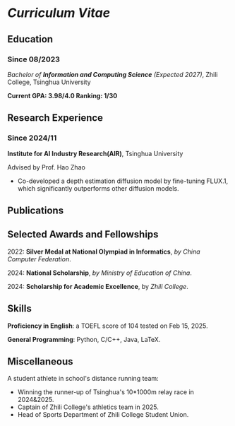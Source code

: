 # _Curriculum Vitae_

## Education

### Since 08/2023

*Bachelor of **Information and Computing Science** (Expected 2027)*, Zhili College, Tsinghua University

**Current GPA: 3.98/4.0 Ranking: 1/30**

## Research Experience

### Since 2024/11

**Institute for AI Industry Research(AIR)**, Tsinghua University

Advised by Prof. Hao Zhao

- Co-developed a depth estimation diffusion model by fine-tuning FLUX.1, which significantly outperforms other diffusion models.

## Publications

## Selected Awards and Fellowships

2022: **Silver Medal at National Olympiad in Informatics**, *by China Computer Federation*.

2024: **National Scholarship**, *by Ministry of Education of China*.

2024: **Scholarship for Academic Excellence**, by *Zhili College*.

## Skills

**Proficiency in English**: a TOEFL score of 104 tested on Feb 15, 2025.

**General Programming**: Python, C/C++, Java, LaTeX.

## Miscellaneous

A student athlete in school's distance running team:

- Winning the runner-up of Tsinghua's 10*1000m relay race in 2024&2025.
- Captain of Zhili College's athletics team in 2025.
- Head of Sports Department of Zhili College Student Union.